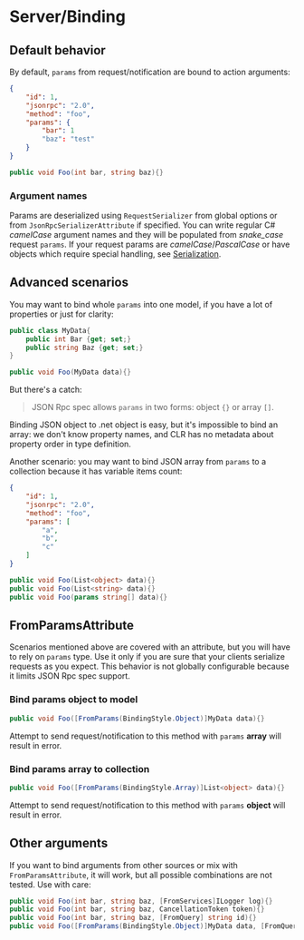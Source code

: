 # Server/Binding

## Default behavior

By default, `params` from request/notification are bound to action arguments:

```json
{
    "id": 1,
    "jsonrpc": "2.0",
    "method": "foo",
    "params": {
        "bar": 1
        "baz": "test"
    }
}
```

```cs
public void Foo(int bar, string baz){}
```

### Argument names

Params are deserialized using `RequestSerializer` from global options or from `JsonRpcSerializerAttribute` if specified.
You can write regular C# *camelCase* argument names and they will be populated from *snake_case* request `params`.
If your request params are *camelCase*/*PascalCase* or have objects which require special handling, see [Serialization](serialization.md).


## Advanced scenarios

You may want to bind whole `params` into one model, if you have a lot of properties or just for clarity:

```cs
public class MyData{
    public int Bar {get; set;}
    public string Baz {get; set;}
}

public void Foo(MyData data){}
```

But there's a catch:

> JSON Rpc spec allows `params` in two forms: object `{}` or array `[]`.

Binding JSON object to .net object is easy, but it's impossible to bind an array: we don't know property names,
and CLR has no metadata about property order in type definition.

Another scenario: you may want to bind JSON array from `params` to a collection because it has variable items count:

```json
{
    "id": 1,
    "jsonrpc": "2.0",
    "method": "foo",
    "params": [
        "a",
        "b",
        "c"
    ]
}
```

```cs
public void Foo(List<object> data){}
public void Foo(List<string> data){}
public void Foo(params string[] data){}
```

## FromParamsAttribute

Scenarios mentioned above are covered with an attribute, but you will have to rely on `params` type.
Use it only if you are sure that your clients serialize requests as you expect.
This behavior is not globally configurable because it limits JSON Rpc spec support.

### Bind params object to model

```cs
public void Foo([FromParams(BindingStyle.Object)]MyData data){}
```

Attempt to send request/notification to this method with `params` **array** will result in error.

### Bind params array to collection

```cs
public void Foo([FromParams(BindingStyle.Array)]List<object> data){}
```

Attempt to send request/notification to this method with `params` **object** will result in error.

## Other arguments

If you want to bind arguments from other sources or mix with `FromParamsAttribute`, it will work, but all possible combinations are not tested. Use with care:

```cs
public void Foo(int bar, string baz, [FromServices]ILogger log){}
public void Foo(int bar, string baz, CancellationToken token){}
public void Foo(int bar, string baz, [FromQuery] string id){}
public void Foo([FromParams(BindingStyle.Object)]MyData data, [FromQuery] string id){}
```
